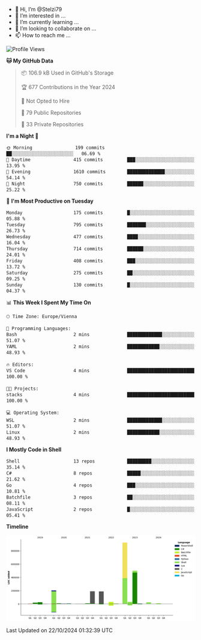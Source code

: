 - 👋 Hi, I’m @Stelzi79
- 👀 I’m interested in ...
- 🌱 I’m currently learning ...
- 💞️ I’m looking to collaborate on ...
- 📫 How to reach me ...

<!--START_SECTION:waka-->
![Profile Views](http://img.shields.io/badge/Profile%20Views-0-blue)

**🐱 My GitHub Data** 

> 📦 106.9 kB Used in GitHub's Storage 
 > 
> 🏆 677 Contributions in the Year 2024
 > 
> 🚫 Not Opted to Hire
 > 
> 📜 79 Public Repositories 
 > 
> 🔑 33 Private Repositories 
 > 
**I'm a Night 🦉** 

```text
🌞 Morning                199 commits         ██░░░░░░░░░░░░░░░░░░░░░░░   06.69 % 
🌆 Daytime                415 commits         ███░░░░░░░░░░░░░░░░░░░░░░   13.95 % 
🌃 Evening                1610 commits        ██████████████░░░░░░░░░░░   54.14 % 
🌙 Night                  750 commits         ██████░░░░░░░░░░░░░░░░░░░   25.22 % 
```
📅 **I'm Most Productive on Tuesday** 

```text
Monday                   175 commits         █░░░░░░░░░░░░░░░░░░░░░░░░   05.88 % 
Tuesday                  795 commits         ███████░░░░░░░░░░░░░░░░░░   26.73 % 
Wednesday                477 commits         ████░░░░░░░░░░░░░░░░░░░░░   16.04 % 
Thursday                 714 commits         ██████░░░░░░░░░░░░░░░░░░░   24.01 % 
Friday                   408 commits         ███░░░░░░░░░░░░░░░░░░░░░░   13.72 % 
Saturday                 275 commits         ██░░░░░░░░░░░░░░░░░░░░░░░   09.25 % 
Sunday                   130 commits         █░░░░░░░░░░░░░░░░░░░░░░░░   04.37 % 
```


📊 **This Week I Spent My Time On** 

```text
🕑︎ Time Zone: Europe/Vienna

💬 Programming Languages: 
Bash                     2 mins              █████████████░░░░░░░░░░░░   51.07 % 
YAML                     2 mins              ████████████░░░░░░░░░░░░░   48.93 % 

🔥 Editors: 
VS Code                  4 mins              █████████████████████████   100.00 % 

🐱‍💻 Projects: 
stacks                   4 mins              █████████████████████████   100.00 % 

💻 Operating System: 
WSL                      2 mins              █████████████░░░░░░░░░░░░   51.07 % 
Linux                    2 mins              ████████████░░░░░░░░░░░░░   48.93 % 
```

**I Mostly Code in Shell** 

```text
Shell                    13 repos            █████████░░░░░░░░░░░░░░░░   35.14 % 
C#                       8 repos             █████░░░░░░░░░░░░░░░░░░░░   21.62 % 
Go                       4 repos             ███░░░░░░░░░░░░░░░░░░░░░░   10.81 % 
Batchfile                3 repos             ██░░░░░░░░░░░░░░░░░░░░░░░   08.11 % 
JavaScript               2 repos             █░░░░░░░░░░░░░░░░░░░░░░░░   05.41 % 
```



**Timeline**

![Lines of Code chart](https://raw.githubusercontent.com/Stelzi79/Stelzi79/main/assets/bar_graph.png)


 Last Updated on 22/10/2024 01:32:39 UTC
<!--END_SECTION:waka-->

<!---
Stelzi79/Stelzi79 is a ✨ special ✨ repository because its `README.md` (this file) appears on your GitHub profile.
You can click the Preview link to take a look at your changes.
--->
